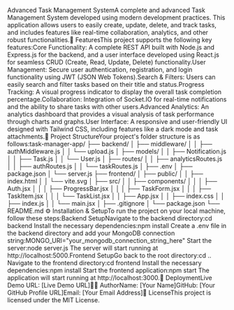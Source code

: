 Advanced Task Management SystemA complete and advanced Task Management System developed using modern development practices. This application allows users to easily create, update, delete, and track tasks, and includes features like real-time collaboration, analytics, and other robust functionalities.🌟 FeaturesThis project supports the following key features:Core Functionality: A complete REST API built with Node.js and Express.js for the backend, and a user interface developed using React.js for seamless CRUD (Create, Read, Update, Delete) functionality.User Management: Secure user authentication, registration, and login functionality using JWT (JSON Web Tokens).Search & Filters: Users can easily search and filter tasks based on their title and status.Progress Tracking: A visual progress indicator to display the overall task completion percentage.Collaboration: Integration of Socket.IO for real-time notifications and the ability to share tasks with other users.Advanced Analytics: An analytics dashboard that provides a visual analysis of task performance through charts and graphs.User Interface: A responsive and user-friendly UI designed with Tailwind CSS, including features like a dark mode and task attachments.📁 Project StructureYour project's folder structure is as follows:task-manager-app/
├── backend/
│   ├── middleware/
│   │   ├── authMiddleware.js
│   │   └── upload.js
│   ├── models/
│   │   ├── Notification.js
│   │   ├── Task.js
│   │   └── User.js
│   ├── routes/
│   │   ├── analyticsRoutes.js
│   │   ├── authRoutes.js
│   │   └── taskRoutes.js
│   ├── .env
│   ├── package.json
│   └── server.js
├── frontend/
│   ├── public/
│   │   ├── index.html
│   │   └── vite.svg
│   ├── src/
│   │   ├── components/
│   │   │   ├── Auth.jsx
│   │   │   ├── ProgressBar.jsx
│   │   │   ├── TaskForm.jsx
│   │   │   ├── TaskItem.jsx
│   │   │   └── TaskList.jsx
│   │   ├── App.jsx
│   │   ├── index.css
│   │   ├── index.js
│   │   └── main.jsx
│   ├── .gitignore
│   └── package.json
└── README.md
⚙️ Installation & SetupTo run the project on your local machine, follow these steps:Backend SetupNavigate to the backend directory:cd backend
Install the necessary dependencies:npm install
Create a .env file in the backend directory and add your MongoDB connection string:MONGO_URI="your_mongodb_connection_string_here"
Start the server:node server.js
The server will start running at http://localhost:5000.Frontend SetupGo back to the root directory:cd ..
Navigate to the frontend directory:cd frontend
Install the necessary dependencies:npm install
Start the frontend application:npm start
The application will start running at http://localhost:3000.🚀 DeploymentLive Demo URL: [Live Demo URL]👨‍💻 AuthorName: [Your Name]GitHub: [Your GitHub Profile URL]Email: [Your Email Address]📜 LicenseThis project is licensed under the MIT License.
